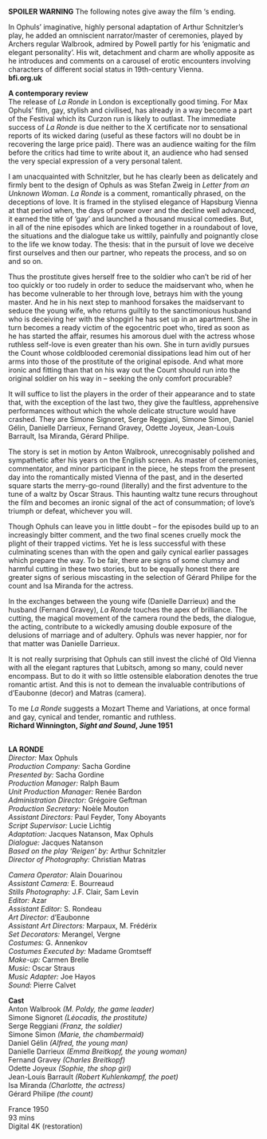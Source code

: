 



**SPOILER WARNING** The following notes give away the film ‘s ending.

In Ophuls’ imaginative, highly personal adaptation of Arthur Schnitzler’s play, he added an omniscient narrator/master of ceremonies, played by Archers regular Walbrook, admired by Powell partly for his ‘enigmatic and elegant personality’. His wit, detachment and charm are wholly apposite as he introduces and comments on a carousel of erotic encounters involving characters of different social status in 19th-century Vienna.  
**bfi.org.uk**  

**A contemporary review**  
The release of _La Ronde_ in London is exceptionally good timing. For Max Ophuls’ film, gay, stylish and civilised, has already in a way become a part of the Festival which its Curzon run is likely to outlast. The immediate success of _La Ronde_ is due neither to the X certificate nor to sensational reports of its wicked daring (useful as these factors will no doubt be in recovering the large price paid). There was an audience waiting for the film before the critics had time to write about it, an audience who had sensed the very special expression of a very personal talent.

I am unacquainted with Schnitzler, but he has clearly been as delicately and firmly bent to the design of Ophuls as was Stefan Zweig in _Letter from an Unknown Woman_. _La Ronde_ is a comment, romantically phrased, on the deceptions of love. It is framed in the stylised elegance of Hapsburg Vienna at that period when, the days of power over and the decline well advanced, it earned the title of ‘gay’ and launched a thousand musical comedies. But, in all of the nine episodes which are linked together in a roundabout of love, the situations and the dialogue take us wittily, painfully and poignantly close to the life we know today. The thesis: that in the pursuit of love we deceive first ourselves and then our partner, who repeats the process, and so on and so on.

Thus the prostitute gives herself free to the soldier who can’t be rid of her too quickly or too rudely in order to seduce the maidservant who, when he has become vulnerable to her through love, betrays him with the young master. And he in his next step to manhood forsakes the maidservant to seduce the young wife, who returns guiltily to the sanctimonious husband who is deceiving her with the shopgirl he has set up in an apartment. She in turn becomes a ready victim of the egocentric poet who, tired as soon as he has started the affair, resumes his amorous duel with the actress whose ruthless self-love is even greater than his own. She in turn avidly pursues the Count whose coldblooded ceremonial dissipations lead him out of her arms into those of the prostitute of the original episode. And what more ironic and fitting than that on his way out the Count should run into the original soldier on his way in – seeking the only comfort procurable?

It will suffice to list the players in the order of their appearance and to state that, with the exception of the last two, they give the faultless, apprehensive performances without which the whole delicate structure would have crashed. They are Simone Signoret, Serge Reggiani, Simone Simon, Daniel Gélin, Danielle Darrieux, Fernand Gravey, Odette Joyeux, Jean-Louis Barrault, Isa Miranda, Gérard Philipe.

The story is set in motion by Anton Walbrook, unrecognisably polished and sympathetic after his years on the English screen. As master of ceremonies, commentator, and minor participant in the piece, he steps from the present day into the romantically misted Vienna of the past, and in the deserted square starts the merry-go-round (literally) and the first adventure to the tune of a waltz by Oscar Straus. This haunting waltz tune recurs throughout the film and becomes an ironic signal of the act of consummation; of love’s triumph or defeat, whichever you will.

Though Ophuls can leave you in little doubt – for the episodes build up to an increasingly bitter comment, and the two final scenes cruelly mock the plight of their trapped victims. Yet he is less successful with these culminating scenes than with the open and gaily cynical earlier passages which prepare the way. To be fair, there are signs of some clumsy and harmful cutting in these two stories, but to be equally honest there are greater signs of serious miscasting in the selection of Gérard Philipe for the count and Isa Miranda for the actress.

In the exchanges between the young wife (Danielle Darrieux) and the husband (Fernand Gravey), _La Ronde_ touches the apex of brilliance. The cutting, the magical movement of the camera round the beds, the dialogue, the acting, contribute to a wickedly amusing double exposure of the delusions of marriage and of adultery. Ophuls was never happier, nor for that matter was Danielle Darrieux.

It is not really surprising that Ophuls can still invest the cliché of Old Vienna with all the elegant raptures that Lubitsch, among so many, could never encompass. But to do it with so little ostensible elaboration denotes the true romantic artist. And this is not to demean the invaluable contributions of d’Eaubonne (decor) and Matras (camera).

To me _La Ronde_ suggests a Mozart Theme and Variations, at once formal and gay, cynical and tender, romantic and ruthless.  
**Richard Winnington, _Sight and Sound_, June  1951**  
<br>

**LA RONDE**  
_Director:_ Max Ophuls  
_Production Company:_ Sacha Gordine  
_Presented by:_ Sacha Gordine  
_Production Manager:_ Ralph Baum  
_Unit Production Manager:_ Renée Bardon  
_Administration Director:_ Grégoire Geftman  
_Production Secretary:_ Noèle Mouton  
_Assistant Directors:_ Paul Feyder, Tony Aboyants  
_Script Supervisor:_ Lucie Lichtig  
_Adaptation:_ Jacques Natanson, Max Ophuls  
_Dialogue:_ Jacques Natanson  
_Based on the play ‘Reigen’ by:_ Arthur Schnitzler  
_Director of Photography:_ Christian Matras

_Camera Operator:_ Alain Douarinou  
_Assistant Camera:_ E. Bourreaud  
_Stills Photography:_ J.F. Clair, Sam Levin  
_Editor:_ Azar  
_Assistant Editor:_ S. Rondeau  
_Art Director:_ d’Eaubonne  
_Assistant Art Directors:_ Marpaux, M. Frédérix  
_Set Decorators:_ Merangel, Vergne  
_Costumes:_ G. Annenkov  
_Costumes Executed by:_ Madame Gromtseff  
_Make-up:_ Carmen Brelle  
_Music:_ Oscar Straus  
_Music Adapter:_ Joe Hayos  
_Sound:_ Pierre Calvet  

**Cast**  
Anton Walbrook _(M. Poldy, the game leader)_  
Simone Signoret _(Léocadis, the prostitute)_  
Serge Reggiani _(Franz, the soldier)_  
Simone Simon _(Marie, the chambermaid)_  
Daniel Gélin _(Alfred, the young man)_  
Danielle Darrieux _(Emma Breitkopf, the young woman)_  
Fernand Gravey _(Charles Breitkopf)_  
Odette Joyeux _(Sophie, the shop girl)_  
Jean-Louis Barrault _(Robert Kuhlenkampf, the poet)_  
Isa Miranda _(Charlotte, the actress)_  
Gérard Philipe _(the count)_  

France 1950  
93 mins  
Digital 4K (restoration)  
<!--stackedit_data:
eyJoaXN0b3J5IjpbMTQyMjk5ODQ4N119
-->